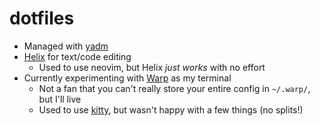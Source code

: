 # dotfiles

- Managed with [yadm](https://yadm.io)
- [Helix](https://helix-editor.com) for text/code editing
  - Used to use neovim, but Helix *just works* with no effort
- Currently experimenting with [Warp](https://www.warp.dev) as my terminal
  - Not a fan that you can't really store your entire config in `~/.warp/`, but I'll live
  - Used to use [kitty](https://sw.kovidgoyal.net/kitty/), but wasn't happy with a few things (no splits!)
